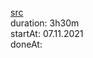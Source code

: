 [src](https://frontendmasters.com/courses/advanced-async-js/introducing-advanced-asynchronous-javascript/)
<br>duration: 3h30m
<br>startAt: 07.11.2021
<br>doneAt: 

